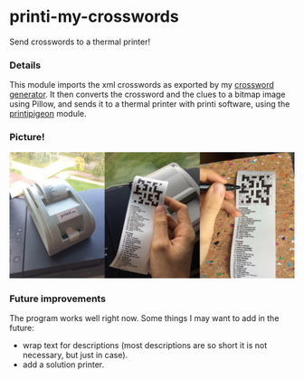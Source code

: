 # printi-my-crosswords
Send crosswords to a thermal printer!

### Details
This module imports the xml crosswords as exported by my [crossword generator](https://github.com/lukavdplas/crossword-maker). It then converts the crossword and the clues to a bitmap image using Pillow, and sends it to a thermal printer with printi software, using the [printipigeon](https://github.com/fonsp/printi-pigeon) module.

### Picture!
![thee pictures showing a receipt with a crossword on it coming out of a printer, being held up to the camera and being filled in](docs/demonstration.jpg)

### Future improvements
The program works well right now. Some things I may want to add in the future:
* wrap text for descriptions (most descriptions are so short it is not necessary, but just in case).
* add a solution printer.
